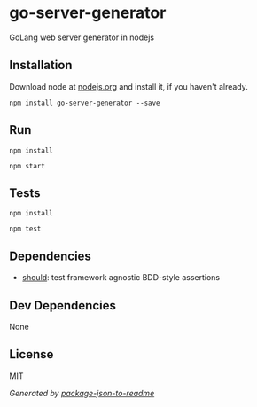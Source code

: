 # go-server-generator 

GoLang web server generator in nodejs

## Installation

Download node at [nodejs.org](http://nodejs.org) and install it, if you haven't already.

```
npm install go-server-generator --save
```

## Run

```npm install```

```npm start```

## Tests

```npm install```

```npm test```

## Dependencies

- [should](https://github.com/shouldjs/should.js): test framework agnostic BDD-style assertions

## Dev Dependencies


None

## License

MIT

_Generated by [package-json-to-readme](https://github.com/zeke/package-json-to-readme)_
